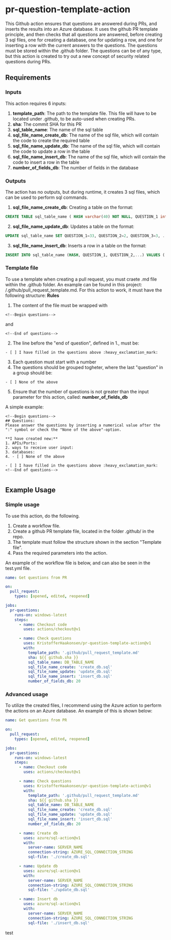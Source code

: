 # pr-question-template-action

This Github action ensures that questions are answered during PRs, and inserts the results into an Azure database. It uses the github PR template principle, and then checks that all questions are answered, before creating 3 sql files, one for creating a database, one for updating a row, and one for inserting a row with the current answers to the questions. The questions must be stored within the .github folder. The questions can be of any type, but this action is created to try out a new concept of security related questions during PRs.

## Requirements

### Inputs

This action requires 6 inputs:

1. **template_path**: The path to the template file. This file will have to be located under .github, to be auto-used when creating PRs.
2. **sha**: The commit SHA for this PR
3. **sql_table_name**: The name of the sql table
4. **sql_file_name_create_db**: The name of the sql file, which will contain the code to create the required table
5. **sql_file_name_update_db**: The name of the sql file, which will contain the code to update a row in the table
6. **sql_file_name_insert_db**: The name of the sql file, which will contain the code to insert a row in the table
7. **number_of_fields_db**: The number of fields in the database

### Outputs

The action has no outputs, but during runtime, it creates 3 sql files, which can be used to perform sql commands.

1. **sql_file_name_create_db**: Creating a table on the format:

```sql
CREATE TABLE sql_table_name ( HASH varchar(40) NOT NULL, QUESTION_1 int, QUESTION_2 int, .... created_at DATETIME DEFAULT CURRENT_TIMESTAMP, PRIMARY KEY (HASH));
```

2. **sql_file_name_update_db**: Updates a table on the format:

```sql
UPDATE sql_table_name SET QUESTION_1=33, QUESTION_2=2, QUESTION_3=3, ... WHERE HASH='hsdughsdhgoshdghsdihgisdg';
```

3. **sql_file_name_insert_db**: Inserts a row in a table on the format:

```sql
INSERT INTO sql_table_name (HASH, QUESTION_1, QUESTION_2,...) VALUES ( 'hsdughsdhgoshdghsdihgisdg', 33, 2, ...);
```


### Template file
To use a template when creating a pull request, you must craete .md file within the .github folder. An example can be found in this project: /.github/pull_request_template.md. For this action to work, it must have the following structure:
**Rules**
1. The content of the file must be wrapped with
```
<!--Begin questions-->
```
and 
```
<!--End of questions-->
```

2. The line before the "end of question", defined in 1., must be:
```
- [ ] I have filled in the questions above :heavy_exclamation_mark:
```

3. Each question must start with a number
4. The questions should be grouped togheter, where the last "question" in  a group should be:
```
- [ ] None of the above
```
5. Ensure that the number of questions is not greater than the input parameter for this action, called: **number_of_fields_db**


A simple example:
```
<!--Begin questions-->
## Questions:
Please answer the questions by inserting a numerical value after the ":" symbol or check the "None of the above"-option.

**I have created new:**
1. APIs/Ports:
2. ways to receive user input:
3. databases:
4. - [ ] None of the above

- [ ] I have filled in the questions above :heavy_exclamation_mark:
<!--End of questions-->


```

## Example Usage

### Simple usage
To use this action, do the following.
1. Create a workflow file.
2. Create a github PR template file, located in the folder .github/ in the repo.
3. The template must follow the structure shown in the section "Template file".
4. Pass the required parameters into the action.

An example of the workflow file is below, and can also be seen in the test.yml file.

```yaml
name: Get questions from PR

on:
  pull_request:
    types: [opened, edited, reopened]

jobs:
  pr-questions:
    runs-on: windows-latest
    steps:
      - name: Checkout code
        uses: actions/checkout@v1

      - name: Check questions
        uses: KristofferHaakonsen/pr-question-template-action@v1
        with:
          template_path: '.github/pull_request_template.md'
          sha: ${{ github.sha }}
          sql_table_name: DB_TABLE_NAME
          sql_file_name_create: 'create_db.sql'
          sql_file_name_update: 'update_db.sql'
          sql_file_name_insert: 'insert_db.sql'
          number_of_fields_db: 20

```

### Advanced usage
To utilize the created files, I recommend using the Azure action to perform the actions on an Azure database. An example of this is shown below:
```yaml
name: Get questions from PR

on:
  pull_request:
    types: [opened, edited, reopened]

jobs:
  pr-questions:
    runs-on: windows-latest
    steps:
      - name: Checkout code
        uses: actions/checkout@v1

      - name: Check questions
        uses: KristofferHaakonsen/pr-question-template-action@v1
        with:
          template_path: '.github/pull_request_template.md'
          sha: ${{ github.sha }}
          sql_table_name: DB_TABLE_NAME
          sql_file_name_create: 'create_db.sql'
          sql_file_name_update: 'update_db.sql'
          sql_file_name_insert: 'insert_db.sql'
          number_of_fields_db: 20

      - name: Create db
        uses: azure/sql-action@v1
        with:
          server-name: SERVER_NAME
          connection-string: AZURE_SQL_CONNECTION_STRING
          sql-file: './create_db.sql'

      - name: Update db
        uses: azure/sql-action@v1
        with:
          server-name: SERVER_NAME
          connection-string: AZURE_SQL_CONNECTION_STRING
          sql-file: './update_db.sql'

      - name: Insert db
        uses: azure/sql-action@v1
        with:
          server-name: SERVER_NAME
          connection-string: AZURE_SQL_CONNECTION_STRING
          sql-file: './insert_db.sql'
```
test
